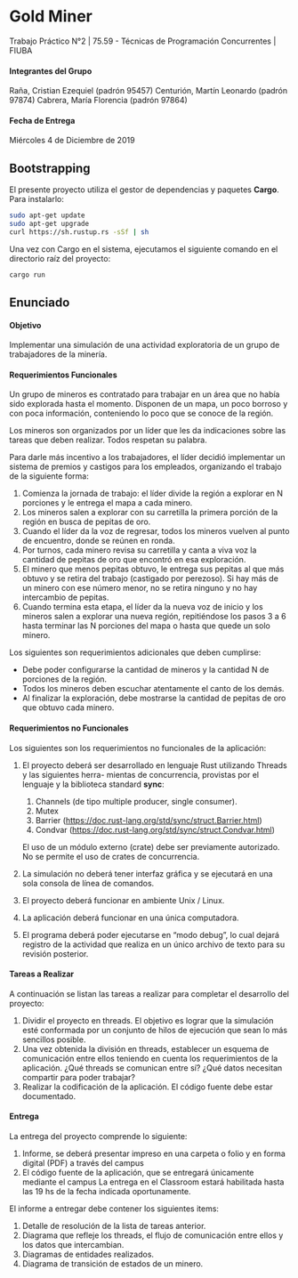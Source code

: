 # Gold Miner
Trabajo Práctico N°2 | 75.59 - Técnicas de Programación Concurrentes | FIUBA

#### Integrantes del Grupo
Raña, Cristian Ezequiel (padrón 95457)
Centurión, Martín Leonardo (padrón 97874)
Cabrera, María Florencia (padrón 97864)

#### Fecha de Entrega
Miércoles 4 de Diciembre de 2019

## Bootstrapping
El presente proyecto utiliza el gestor de dependencias y paquetes **Cargo**. Para instalarlo:
```bash
sudo apt-get update
sudo apt-get upgrade
curl https://sh.rustup.rs -sSf | sh
``` 

Una vez con Cargo en el sistema, ejecutamos el siguiente comando en el directorio raíz del proyecto:
```bash
cargo run
```

## Enunciado

#### Objetivo
Implementar una simulación de una actividad exploratoria de un grupo de trabajadores de la minerı́a.

#### Requerimientos Funcionales
Un grupo de mineros es contratado para trabajar en un área que no habı́a sido explorada hasta el
momento. Disponen de un mapa, un poco borroso y con poca información, conteniendo lo poco que se
conoce de la región.

Los mineros son organizados por un lı́der que les da indicaciones sobre las tareas que deben realizar.
Todos respetan su palabra.

Para darle más incentivo a los trabajadores, el lı́der decidió implementar un sistema de premios y
castigos para los empleados, organizando el trabajo de la siguiente forma:

1. Comienza la jornada de trabajo: el lı́der divide la región a explorar en N porciones y le entrega el
mapa a cada minero.
2. Los mineros salen a explorar con su carretilla la primera porción de la región en busca de pepitas
de oro.
3. Cuando el lı́der da la voz de regresar, todos los mineros vuelven al punto de encuentro, donde se
reúnen en ronda.
4. Por turnos, cada minero revisa su carretilla y canta a viva voz la cantidad de pepitas de oro que
encontró en esa exploración.
5. El minero que menos pepitas obtuvo, le entrega sus pepitas al que más obtuvo y se retira del
trabajo (castigado por perezoso). Si hay más de un minero con ese número menor, no se retira
ninguno y no hay intercambio de pepitas.
6. Cuando termina esta etapa, el lı́der da la nueva voz de inicio y los mineros salen a explorar una
nueva región, repitiéndose los pasos 3 a 6 hasta terminar las N porciones del mapa o hasta que
quede un solo minero.

Los siguientes son requerimientos adicionales que deben cumplirse:

* Debe poder configurarse la cantidad de mineros y la cantidad N de porciones de la región.
* Todos los mineros deben escuchar atentamente el canto de los demás.
* Al finalizar la exploración, debe mostrarse la cantidad de pepitas de oro que obtuvo cada minero.

#### Requerimientos no Funcionales
Los siguientes son los requerimientos no funcionales de la aplicación:

1. El proyecto deberá ser desarrollado en lenguaje Rust utilizando Threads y las siguientes herra-
mientas de concurrencia, provistas por el lenguaje y la biblioteca standard **sync**:

    1. Channels (de tipo multiple producer, single consumer).
    2. Mutex
    3. Barrier (https://doc.rust-lang.org/std/sync/struct.Barrier.html)
    4. Condvar (https://doc.rust-lang.org/std/sync/struct.Condvar.html)
    
    El uso de un módulo externo (crate) debe ser previamente autorizado.
    No se permite el uso de crates de concurrencia.
    
2. La simulación no deberá tener interfaz gráfica y se ejecutará en una sola consola de lı́nea de
comandos.
3. El proyecto deberá funcionar en ambiente Unix / Linux.
4. La aplicación deberá funcionar en una única computadora.
5. El programa deberá poder ejecutarse en “modo debug”, lo cual dejará registro de la actividad
que realiza en un único archivo de texto para su revisión posterior.

#### Tareas a Realizar
A continuación se listan las tareas a realizar para completar el desarrollo del proyecto:

1. Dividir el proyecto en threads. El objetivo es lograr que la simulación esté conformada por un
conjunto de hilos de ejecución que sean lo más sencillos posible.
2. Una vez obtenida la división en threads, establecer un esquema de comunicación entre ellos
teniendo en cuenta los requerimientos de la aplicación. ¿Qué threads se comunican entre sı́?
¿Qué datos necesitan compartir para poder trabajar?
3. Realizar la codificación de la aplicación. El código fuente debe estar documentado.

#### Entrega
La entrega del proyecto comprende lo siguiente:
1. Informe, se deberá presentar impreso en una carpeta o folio y en forma digital (PDF) a través del
campus
2. El código fuente de la aplicación, que se entregará únicamente mediante el campus
La entrega en el Classroom estará habilitada hasta las 19 hs de la fecha indicada oportunamente.

El informe a entregar debe contener los siguientes items:
1. Detalle de resolución de la lista de tareas anterior.
2. Diagrama que refleje los threads, el flujo de comunicación entre ellos y los datos que intercambian.
3. Diagramas de entidades realizados.
4. Diagrama de transición de estados de un minero.